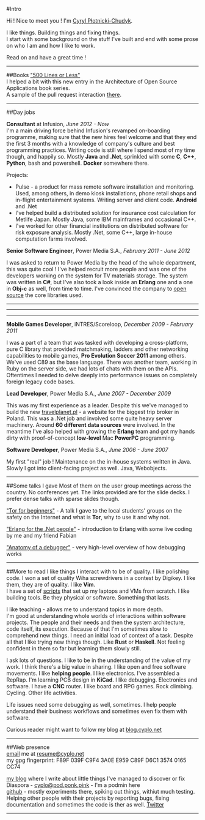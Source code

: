 #Intro

Hi !
Nice to meet you !
I'm [Cyryl Płotnicki-Chudyk](mailto:resume@cyplo.net).  

I like things. Building things and fixing things.   
I start with some background on the stuff I've built and end with some prose on who I am and how I like to work.  

Read on and have a great time !

---

##Books
["500 Lines or Less"](https://github.com/aosabook/500lines)  
I helped a bit with this new entry in the Architecture of Open Source Applications book series.  
A sample of the pull request interaction [there](https://github.com/aosabook/500lines/pull/69).

---
##Day jobs

**Consultant** at Infusion, *June 2012 - Now*  
I'm a main driving force behind Infusion's revamped on-boarding programme, making sure that the new hires feel welcome and that they end the first 3 months with a knowledge of company's culture and best programming practices. Writing code is still where I spend most of my time though, and happily so. Mostly **Java** and **.Net**, sprinkled with some **C**, **C++**, **Python**, bash and powershell. **Docker** somewhere there.

Projects:  

* Pulse - a product for mass remote software installation and monitoring. Used, among others, in demo kiosk installations, phone retail shops and in-flight entertainment systems. Writing server and client code. **Android** and .Net
* I've helped build a distributed solution for insurance cost calculation for Metlife Japan. Mostly Java, some IBM mainframes and occasional C++.
* I've worked for other financial institutions on distributed software for risk exposure analysis. Mostly .Net, some C++, large in-house computation farms involved.


**Senior Software Engineer**, Power Media S.A., *February 2011 - June 2012*

I was asked to return to Power Media by the head of the whole department, this was quite cool ! I've helped recruit more people and was one of the developers working on the system for TV materials storage. The system was written in **C#**, but I've also took a look inside an **Erlang** one and a one in **Obj-c** as well, from time to time. I've convinced the company to [open source](https://github.com/powermedia/PowerMedia.Common) the core libraries used.

--- 

--- 

--- 
  
  
**Mobile Games Developer**, iNTRES/Scoreloop, *December 2009 - February 2011*  

I was a part of a team that was tasked with developing a cross-platform, pure C library that provided matchmaking, ladders and other networking capabilities to mobile games, **Pro Evolution Soccer 2011** among others. We've used C89 as the base language. There was another team, working in Ruby on the server side, we had lots of chats with them on the APIs. Oftentimes I needed to delve deeply into performance issues on completely foreign legacy code bases.

**Lead Developer**, Power Media S.A., *June 2007 - December 2009*

This was my first experience as a leader. Despite this we've managed to build the new [travelplanet.pl](http://www.travelplanet.pl/) - a website for the biggest trip broker in Poland. This was a .Net job and involved some quite heavy server machinery. Around **60 different data sources** were involved. In the meantime I've also helped with growing the **Erlang** team and got my hands dirty with proof-of-concept **low-level** Mac **PowerPC** programming. 


**Software Developer**, Power Media S.A., *June 2006 - June 2007*

My first "real" job ! Maintenance on the in-house systems written in Java. Slowly I got into client-facing project as well. Java, Webobjects.

---

##Some talks I gave
Most of them on the user group meetings across the country. No conferences yet. The links provided are for the slide decks. I prefer dense talks with sparse slides though.  

["Tor for beginners"](https://github.com/cyplo/talks/tree/master/tor_for_beginners) - A talk I gave to the local students' groups on the safety on the Internet and what is **Tor**, why to use it and why not.

["Erlang for the .Net people"](https://github.com/erlang-wroclaw/erlang_tech_night) - introduction to Erlang with some live coding by me and my friend Fabian

["Anatomy of a debugger"](https://prezi.com/hzvnsznfkgwj/anatomy-of-the-debugger/)  - very high-level overview of how debugging works

---

##More to read
I like things I interact with to be of quality. I like polishing code. I won a set of quality Wiha screwdrivers in a contest by Digikey. I like them, they are of quality. I like **Vim**.  
I have a set of [scripts](https://github.com/cyplo/dotfiles) that set up my laptops and VMs from scratch. I like building tools. Be they physical or software. Something that lasts.  

I like teaching - allows me to understand topics in more depth.  
I'm good at understanding whole worlds of interactions within software projects. The people and their needs and then the system architecture, code itself, its execution. Because of that I'm sometimes slow to comprehend new things. I need an initial load of context of a task. Despite all that I like trying new things though. Like **Rust** or **Haskell**. Not feeling confident in them so far but learning them slowly still.  

I ask lots of questions. I like to  be in the understanding of the value of my work. I think there's a big value in sharing. I like open and free software movements. I like **helping people**. I like electronics. I've assembled a RepRap. I'm learning PCB design in **KiCad**. I like debugging. Electronics and software. I have a **CNC** router. I like board and RPG games. Rock climbing. Cycling. Other life activities.

Life issues need some debugging as well, sometimes. I help people understand their business workflows and sometimes even fix them with software.  

Curious reader might want to follow my blog at [blog.cyplo.net](https://blog.cyplo.net/)

---

##Web presence  
[email](mailto:resume@cyplo.net) me at resume@cyplo.net  
my gpg fingerprint: F89F 039F C9F4 3A0E E959 C89F D6C1 3574 0165 CC74  

[my blog](https://blog.cyplo.net) where I write about little things I've managed to discover or fix  
Diaspora - cyplo@pod.ponk.pink - I'm a podmin here  
[github](https://github.com/cyplo) - mostly experiments there, spiking out things, withiut much testing. Helping other people with their projects by reporting bugs, fixing documentation and sometimes the code is ther as well. 
[Twitter](https://twitter.com/cyplo)

---

